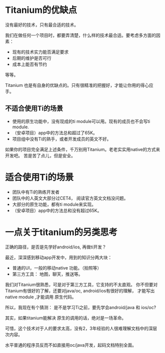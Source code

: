# Titanium的优缺点

没有最好的技术，只有最合适的技术。

我们在做任何一个项目时，都要弄清楚，什么样的技术最合适。要考虑多方面的因素：

- 现有的技术实力能否满足要求
- 后期的维护是否可行
- 成本上能否有节约

等等。

Titanium 也是有自身的优缺点的。只有很精准的把握好，才能让你用的得心应手。

## 不适合使用Ti的场景

- 使用的原生功能中，没有现成的ti module可以用。现有的成员也不会写ti module.
- （安卓项目）app中的方法总和超过了65K。
- 项目组中没有Ti的熟手，或者开发成员的英文不好。

如果你的项目完全满足上述条件，千万别用Titanium。老老实实用native的方式来开发吧。
苦是苦了点儿，但是安全。

# 适合使用Ti的场景

- 团队中有Ti的熟练开发者
- 团队中的人英文大部分过CET4， 阅读官方英文文档没问题。
- 大部分的原生功能，都有ti module来实现。
- （安卓项目）app中的方法总和没有超过65K。

# 一点关于titanium的另类思考

正确的路径，是否是先学好android/ios, 再做ti开发？

最近，深深感到移动app开发中，用到的知识分两大块：

- 普通的UI，一般的移动native 功能。（拍照等）
- 第三方工具： 地图，聊天，推送等。

我们对Titanium很熟悉，可是对于第三方工具，它支持的不太直观。
你不但要对Titanium有很好的了解，还要对java/oc, android/ios有很好的理解，
才能写出 native module ,才能调用 原生代码。

所以，我现在有个猜测： 是不是学习Ti之前，要先学会android/java 和 ios/oc?

其实，如果titanium能解决 原生的调用的话，绝对是一场革命。

可惜，这个技术对于人的要求太高，没有2，3年经验的人很难理解文档中的深层次内容。

水平普通的程序员反而不如直接用oc/java开发，起码文档特别全面。
